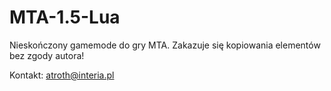 # MTA-1.5-Lua

Nieskończony gamemode do gry MTA. Zakazuje się kopiowania elementów bez zgody autora!

Kontakt: atroth@interia.pl
